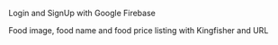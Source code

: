 
Login and SignUp with Google Firebase 

Food image, food name and food price listing with Kingfisher and URL
